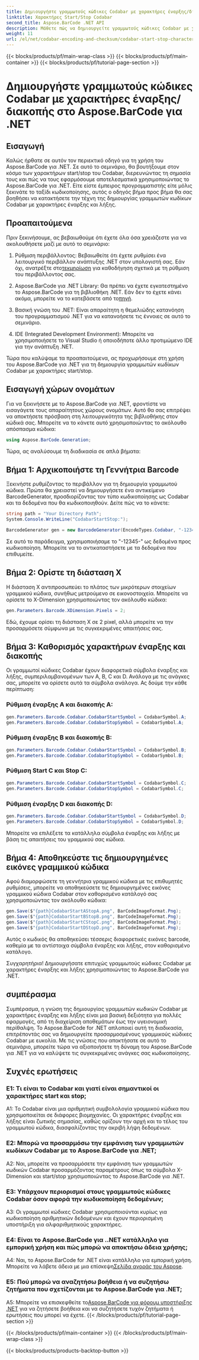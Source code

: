 ```yaml
---
title: Δημιουργήστε γραμμωτούς κώδικες Codabar με χαρακτήρες έναρξης/διακοπής στο Aspose.BarCode για .NET
linktitle: Χαρακτήρες Start/Stop Codabar
second_title: Aspose.BarCode .NET API
description: Μάθετε πώς να δημιουργείτε γραμμωτούς κώδικες Codabar με χαρακτήρες έναρξης και λήξης χρησιμοποιώντας το Aspose.BarCode για .NET. Ένας βήμα προς βήμα οδηγός για προγραμματιστές.
weight: 11
url: /el/net/codabar-encoding-and-checksum/codabar-start-stop-characters/
---
```


{{< blocks/products/pf/main-wrap-class >}}
{{< blocks/products/pf/main-container >}}
{{< blocks/products/pf/tutorial-page-section >}}

# Δημιουργήστε γραμμωτούς κώδικες Codabar με χαρακτήρες έναρξης/διακοπής στο Aspose.BarCode για .NET

## Εισαγωγή

Καλώς ήρθατε σε αυτόν τον περιεκτικό οδηγό για τη χρήση του Aspose.BarCode για .NET. Σε αυτό το σεμινάριο, θα βουτήξουμε στον κόσμο των χαρακτήρων start/stop του Codabar, διερευνώντας τη σημασία τους και πώς να τους εφαρμόσουμε αποτελεσματικά χρησιμοποιώντας το Aspose.BarCode για .NET. Είτε είστε έμπειρος προγραμματιστής είτε μόλις ξεκινάτε το ταξίδι κωδικοποίησης, αυτός ο οδηγός βήμα προς βήμα θα σας βοηθήσει να κατακτήσετε την τέχνη της δημιουργίας γραμμωτών κωδίκων Codabar με χαρακτήρες έναρξης και λήξης.

## Προαπαιτούμενα

Πριν ξεκινήσουμε, ας βεβαιωθούμε ότι έχετε όλα όσα χρειάζεστε για να ακολουθήσετε μαζί με αυτό το σεμινάριο:

1.  Ρύθμιση περιβάλλοντος: Βεβαιωθείτε ότι έχετε ρυθμίσει ένα λειτουργικό περιβάλλον ανάπτυξης .NET στον υπολογιστή σας. Εάν όχι, ανατρέξτε στο[τεκμηρίωση](https://reference.aspose.com/barcode/net/) για καθοδήγηση σχετικά με τη ρύθμιση του περιβάλλοντος σας.

2. Aspose.BarCode για .NET Library: Θα πρέπει να έχετε εγκατεστημένο το Aspose.BarCode για τη βιβλιοθήκη .NET. Εάν δεν το έχετε κάνει ακόμα, μπορείτε να το κατεβάσετε από το[πηγή](https://releases.aspose.com/barcode/net/).

3. Βασική γνώση του .NET: Είναι απαραίτητη η θεμελιώδης κατανόηση του προγραμματισμού .NET για να κατανοήσετε τις έννοιες σε αυτό το σεμινάριο.

4. IDE (Integrated Development Environment): Μπορείτε να χρησιμοποιήσετε το Visual Studio ή οποιοδήποτε άλλο προτιμώμενο IDE για την ανάπτυξη .NET.

Τώρα που καλύψαμε τα προαπαιτούμενα, ας προχωρήσουμε στη χρήση του Aspose.BarCode για .NET για τη δημιουργία γραμμωτών κωδίκων Codabar με χαρακτήρες start/stop.

## Εισαγωγή χώρων ονομάτων

Για να ξεκινήσετε με το Aspose.BarCode για .NET, φροντίστε να εισαγάγετε τους απαραίτητους χώρους ονομάτων. Αυτό θα σας επιτρέψει να αποκτήσετε πρόσβαση στη λειτουργικότητα της βιβλιοθήκης στον κώδικά σας. Μπορείτε να το κάνετε αυτό χρησιμοποιώντας το ακόλουθο απόσπασμα κώδικα:

```csharp
using Aspose.BarCode.Generation;
```

Τώρα, ας αναλύσουμε τη διαδικασία σε απλά βήματα:

## Βήμα 1: Αρχικοποιήστε τη Γεννήτρια Barcode

Ξεκινήστε ρυθμίζοντας το περιβάλλον για τη δημιουργία γραμμωτού κώδικα. Πρώτα θα χρειαστεί να δημιουργήσετε ένα αντικείμενο BarcodeGenerator, προσδιορίζοντας τον τύπο κωδικοποίησης ως Codabar και τα δεδομένα που θα κωδικοποιηθούν. Δείτε πώς να το κάνετε:

```csharp
string path = "Your Directory Path";
System.Console.WriteLine("CodabarStartStop:");

BarcodeGenerator gen = new BarcodeGenerator(EncodeTypes.Codabar, "-12345-");
```

Σε αυτό το παράδειγμα, χρησιμοποιήσαμε το "-12345-" ως δεδομένα προς κωδικοποίηση. Μπορείτε να το αντικαταστήσετε με τα δεδομένα που επιθυμείτε.

## Βήμα 2: Ορίστε τη διάσταση Χ

Η διάσταση Χ αντιπροσωπεύει το πλάτος των μικρότερων στοιχείων γραμμικού κώδικα, συνήθως μετρούμενο σε εικονοστοιχεία. Μπορείτε να ορίσετε το X-Dimension χρησιμοποιώντας τον ακόλουθο κώδικα:

```csharp
gen.Parameters.Barcode.XDimension.Pixels = 2;
```

Εδώ, έχουμε ορίσει τη διάσταση X σε 2 pixel, αλλά μπορείτε να την προσαρμόσετε σύμφωνα με τις συγκεκριμένες απαιτήσεις σας.

## Βήμα 3: Καθορισμός χαρακτήρων έναρξης και διακοπής

Οι γραμμωτοί κώδικες Codabar έχουν διαφορετικά σύμβολα έναρξης και λήξης, συμπεριλαμβανομένων των A, B, C και D. Ανάλογα με τις ανάγκες σας, μπορείτε να ορίσετε αυτά τα σύμβολα ανάλογα. Ας δούμε την κάθε περίπτωση:

### Ρύθμιση έναρξης A και διακοπής A:

```csharp
gen.Parameters.Barcode.Codabar.CodabarStartSymbol = CodabarSymbol.A;
gen.Parameters.Barcode.Codabar.CodabarStopSymbol = CodabarSymbol.A;
```

### Ρύθμιση έναρξης B και διακοπής B:

```csharp
gen.Parameters.Barcode.Codabar.CodabarStartSymbol = CodabarSymbol.B;
gen.Parameters.Barcode.Codabar.CodabarStopSymbol = CodabarSymbol.B;
```

### Ρύθμιση Start C και Stop C:

```csharp
gen.Parameters.Barcode.Codabar.CodabarStartSymbol = CodabarSymbol.C;
gen.Parameters.Barcode.Codabar.CodabarStopSymbol = CodabarSymbol.C;
```

### Ρύθμιση έναρξης D και διακοπής D:

```csharp
gen.Parameters.Barcode.Codabar.CodabarStartSymbol = CodabarSymbol.D;
gen.Parameters.Barcode.Codabar.CodabarStopSymbol = CodabarSymbol.D;
```

Μπορείτε να επιλέξετε τα κατάλληλα σύμβολα έναρξης και λήξης με βάση τις απαιτήσεις του γραμμικού σας κώδικα.

## Βήμα 4: Αποθηκεύστε τις δημιουργημένες εικόνες γραμμικού κώδικα

Αφού διαμορφώσετε τη γεννήτρια γραμμικού κώδικα με τις επιθυμητές ρυθμίσεις, μπορείτε να αποθηκεύσετε τις δημιουργημένες εικόνες γραμμικού κώδικα Codabar στον καθορισμένο κατάλογό σας χρησιμοποιώντας τον ακόλουθο κώδικα:

```csharp
gen.Save($"{path}CodabarStartAStopA.png", BarCodeImageFormat.Png);
gen.Save($"{path}CodabarStartBStopB.png", BarCodeImageFormat.Png);
gen.Save($"{path}CodabarStartCStopC.png", BarCodeImageFormat.Png);
gen.Save($"{path}CodabarStartDStopD.png", BarCodeImageFormat.Png);
```

Αυτός ο κωδικός θα αποθηκεύσει τέσσερις διαφορετικές εικόνες barcode, καθεμία με τα αντίστοιχα σύμβολα έναρξης και λήξης, στον καθορισμένο κατάλογο.

Συγχαρητήρια! Δημιουργήσατε επιτυχώς γραμμωτούς κώδικες Codabar με χαρακτήρες έναρξης και λήξης χρησιμοποιώντας το Aspose.BarCode για .NET.

## συμπέρασμα

Συμπέρασμα, η γνώση της δημιουργίας γραμμωτών κωδικών Codabar με χαρακτήρες έναρξης και λήξης είναι μια βασική δεξιότητα για πολλές εφαρμογές, από τη διαχείριση αποθεμάτων έως την υγειονομική περίθαλψη. Το Aspose.BarCode for .NET απλοποιεί αυτή τη διαδικασία, επιτρέποντάς σας να δημιουργείτε προσαρμοσμένους γραμμικούς κώδικες Codabar με ευκολία. Με τις γνώσεις που αποκτήσατε σε αυτό το σεμινάριο, μπορείτε τώρα να αξιοποιήσετε τη δύναμη του Aspose.BarCode για .NET για να καλύψετε τις συγκεκριμένες ανάγκες σας κωδικοποίησης.

## Συχνές ερωτήσεις

### Ε1: Τι είναι το Codabar και γιατί είναι σημαντικοί οι χαρακτήρες start και stop;

A1: Το Codabar είναι μια αριθμητική συμβολολογία γραμμικού κώδικα που χρησιμοποιείται σε διάφορες βιομηχανίες. Οι χαρακτήρες έναρξης και λήξης είναι ζωτικής σημασίας, καθώς ορίζουν την αρχή και το τέλος του γραμμωτού κώδικα, διασφαλίζοντας την ακριβή λήψη δεδομένων.

### Ε2: Μπορώ να προσαρμόσω την εμφάνιση των γραμμωτών κωδίκων Codabar με το Aspose.BarCode για .NET;

A2: Ναι, μπορείτε να προσαρμόσετε την εμφάνιση των γραμμωτών κωδικών Codabar προσαρμόζοντας παραμέτρους όπως τα σύμβολα X-Dimension και start/stop χρησιμοποιώντας το Aspose.BarCode για .NET.

### Ε3: Υπάρχουν περιορισμοί στους γραμμωτούς κώδικες Codabar όσον αφορά την κωδικοποίηση δεδομένων;

A3: Οι γραμμωτοί κώδικες Codabar χρησιμοποιούνται κυρίως για κωδικοποίηση αριθμητικών δεδομένων και έχουν περιορισμένη υποστήριξη για αλφαριθμητικούς χαρακτήρες.

### Ε4: Είναι το Aspose.BarCode για ..NET κατάλληλο για εμπορική χρήση και πώς μπορώ να αποκτήσω άδεια χρήσης;

 A4: Ναι, το Aspose.BarCode for .NET είναι κατάλληλο για εμπορική χρήση. Μπορείτε να λάβετε άδεια με μια επίσκεψη[Σελίδα αγοράς του Aspose](https://purchase.aspose.com/buy).

### Ε5: Πού μπορώ να αναζητήσω βοήθεια ή να συζητήσω ζητήματα που σχετίζονται με το Aspose.BarCode για .NET;

 A5: Μπορείτε να επισκεφθείτε το[Aspose.BarCode για φόρουμ υποστήριξης .NET](https://forum.aspose.com/c/barcode/13) για να ζητήσετε βοήθεια και να συζητήσετε τυχόν ζητήματα ή ερωτήσεις που μπορεί να έχετε.
{{< /blocks/products/pf/tutorial-page-section >}}

{{< /blocks/products/pf/main-container >}}
{{< /blocks/products/pf/main-wrap-class >}}

{{< blocks/products/products-backtop-button >}}
